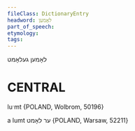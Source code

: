 ```yaml
---
fileClass: DictionaryEntry
headword: לאָמען
part_of_speech: 
etymology: 
tags: 
---
```

לאָמען
געלאָמט

CENTRAL
========

luˑmt {POLAND, Wolbrom, 50196}

a lumt ער לאָמט {POLAND, Warsaw, 52211}